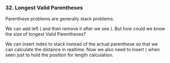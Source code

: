 ### 32. Longest Valid Parentheses
Parenthese problems are generally stack problems.

We can add left ( and then remove it after we see ). But how could we know the size of longest Valid Parentheses?

We can insert index to stack instead of the actual parenthese so that we can calculate the distance in realtime. Now we also need to insert ) when seen just to hold the position for length calculation.
